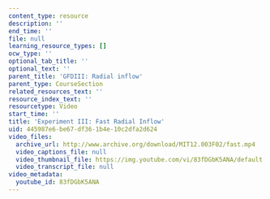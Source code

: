 ```yaml
---
content_type: resource
description: ''
end_time: ''
file: null
learning_resource_types: []
ocw_type: ''
optional_tab_title: ''
optional_text: ''
parent_title: 'GFDIII: Radial inflow'
parent_type: CourseSection
related_resources_text: ''
resource_index_text: ''
resourcetype: Video
start_time: ''
title: 'Experiment III: Fast Radial Inflow'
uid: 445987e6-be67-df36-1b4e-10c2dfa2d624
video_files:
  archive_url: http://www.archive.org/download/MIT12.003F02/fast.mp4
  video_captions_file: null
  video_thumbnail_file: https://img.youtube.com/vi/83fDGbK5ANA/default.jpg
  video_transcript_file: null
video_metadata:
  youtube_id: 83fDGbK5ANA
---
```

